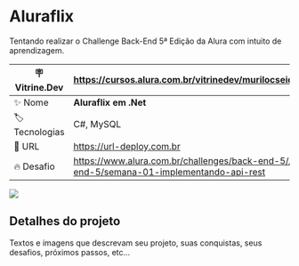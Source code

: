 # Aluraflix

Tentando realizar o Challenge Back-End 5ª Edição da Alura com intuito de aprendizagem.

| :placard: Vitrine.Dev |https://cursos.alura.com.br/vitrinedev/murilocseidenstucker|
| -------------  | --- |
| :sparkles: Nome        | **Aluraflix em .Net**
| :label: Tecnologias | C#, MySQL
| :rocket: URL         | https://url-deploy.com.br
| :fire: Desafio     | https://www.alura.com.br/challenges/back-end-5//back-end-5/semana-01-implementando-api-rest

<!-- Inserir imagem com a #vitrinedev ao final do link -->
![](https://via.placeholder.com/1200x500.png?text=imagem+lindona+do+meu+projeto#vitrinedev)

## Detalhes do projeto

Textos e imagens que descrevam seu projeto, suas conquistas, seus desafios, próximos passos, etc...
